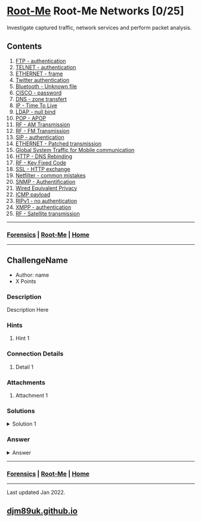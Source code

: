 # [Root-Me](./rootme.md) Root-Me Networks [0/25]

Investigate captured traffic, network services and perform packet analysis.

## Contents

1. [FTP - authentication](#ftp-authentication)
2. [TELNET - authentication](#telnet-authentication)
3. [ETHERNET - frame](#ethernet-frame)
4. [Twitter authentication](#twitter-authentication)
5. [Bluetooth - Unknown file](#bluetooth-unknown-file)
6. [CISCO - password](#cisco-password)
7. [DNS - zone transfert](#dns-zone-transfert)
8. [IP - Time To Live](#ip-time-to-live)
9. [LDAP - null bind](#ldap-null-bind)
10. [POP - APOP](#pop-apop)
11. [RF - AM Transmission](#rf-am-transmission)
12. [RF - FM Transmission](#rf-fm-transmission)
13. [SIP - authentication](#sip-authentication)
14. [ETHERNET - Patched transmission](#ethernet-patched-transmission)
15. [Global System Traffic for Mobile communication](#global-system-traffic-for-mobile-communication)
16. [HTTP - DNS Rebinding](#http-dns-rebinding)
17. [RF - Key Fixed Code](#rf-key-fixed-code)
18. [SSL - HTTP exchange](#ssl-http-exchange)
19. [Netfilter - common mistakes](#netfilter-common-mistakes)
20. [SNMP - Authentification](#snmp-authentification)
21. [Wired Equivalent Privacy](#wired-equivalent-privacy)
22. [ICMP payload](#icmp-payload)
23. [RIPv1 - no authentication](#ripv1-no-authentication)
24. [XMPP - authentication](#xmpp-authentication)
25. [RF - Satellite transmission](#rf-satellite-transmission)

---

### [Forensics](#contents) | [Root-Me](./rootme.md) | [Home](./index.md)

---

## ChallengeName

- Author: name
- X Points

### Description

Description Here

### Hints

1. Hint 1

### Connection Details

1. Detail 1

### Attachments

1. Attachment 1

### Solutions

<details>

<summary markdown="span">Solution 1</summary>

Detail here

</details>

### Answer

<details>

<summary markdown="span">Answer</summary>

~~~

~~~

</details>

---

### [Forensics](#contents) | [Root-Me](./rootme.md) | [Home](./index.md)

---

Last updated Jan 2022.

## [djm89uk.github.io](https://djm89uk.github.io)
